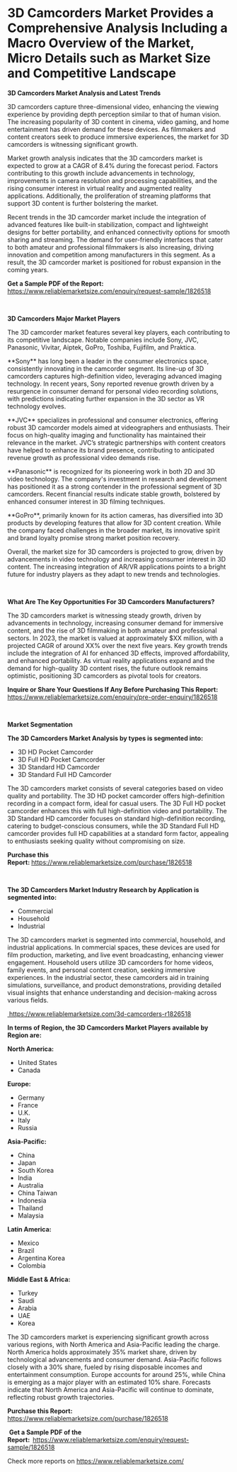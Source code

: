 <p><h1>3D Camcorders Market Provides a Comprehensive Analysis Including a Macro Overview of the Market, Micro Details such as Market Size and Competitive Landscape</h1></p><p><strong>3D Camcorders Market Analysis and Latest Trends</strong></p>
<p><p>3D camcorders capture three-dimensional video, enhancing the viewing experience by providing depth perception similar to that of human vision. The increasing popularity of 3D content in cinema, video gaming, and home entertainment has driven demand for these devices. As filmmakers and content creators seek to produce immersive experiences, the market for 3D camcorders is witnessing significant growth.</p><p>Market growth analysis indicates that the 3D camcorders market is expected to grow at a CAGR of 8.4% during the forecast period. Factors contributing to this growth include advancements in technology, improvements in camera resolution and processing capabilities, and the rising consumer interest in virtual reality and augmented reality applications. Additionally, the proliferation of streaming platforms that support 3D content is further bolstering the market.</p><p>Recent trends in the 3D camcorder market include the integration of advanced features like built-in stabilization, compact and lightweight designs for better portability, and enhanced connectivity options for smooth sharing and streaming. The demand for user-friendly interfaces that cater to both amateur and professional filmmakers is also increasing, driving innovation and competition among manufacturers in this segment. As a result, the 3D camcorder market is positioned for robust expansion in the coming years.</p></p>
<p><strong>Get a Sample PDF of the Report:&nbsp;</strong> <a href="https://www.reliablemarketsize.com/enquiry/request-sample/1826518?utm_campaign=3348&utm_medium=2&utm_source=Github&utm_content=ia&utm_term=09042025&utm_id=3d-camcorders">https://www.reliablemarketsize.com/enquiry/request-sample/1826518</a></p>
<p>&nbsp;</p>
<p><strong>3D Camcorders Major Market Players</strong></p>
<p><p>The 3D camcorder market features several key players, each contributing to its competitive landscape. Notable companies include Sony, JVC, Panasonic, Vivitar, Aiptek, GoPro, Toshiba, Fujifilm, and Praktica. </p><p>**Sony** has long been a leader in the consumer electronics space, consistently innovating in the camcorder segment. Its line-up of 3D camcorders captures high-definition video, leveraging advanced imaging technology. In recent years, Sony reported revenue growth driven by a resurgence in consumer demand for personal video recording solutions, with predictions indicating further expansion in the 3D sector as VR technology evolves.</p><p>**JVC** specializes in professional and consumer electronics, offering robust 3D camcorder models aimed at videographers and enthusiasts. Their focus on high-quality imaging and functionality has maintained their relevance in the market. JVC’s strategic partnerships with content creators have helped to enhance its brand presence, contributing to anticipated revenue growth as professional video demands rise.</p><p>**Panasonic** is recognized for its pioneering work in both 2D and 3D video technology. The company's investment in research and development has positioned it as a strong contender in the professional segment of 3D camcorders. Recent financial results indicate stable growth, bolstered by enhanced consumer interest in 3D filming techniques.</p><p>**GoPro**, primarily known for its action cameras, has diversified into 3D products by developing features that allow for 3D content creation. While the company faced challenges in the broader market, its innovative spirit and brand loyalty promise strong market position recovery.</p><p>Overall, the market size for 3D camcorders is projected to grow, driven by advancements in video technology and increasing consumer interest in 3D content. The increasing integration of AR/VR applications points to a bright future for industry players as they adapt to new trends and technologies.</p></p>
<p>&nbsp;</p>
<p><strong>What Are The Key Opportunities For 3D Camcorders Manufacturers?</strong></p>
<p><p>The 3D camcorders market is witnessing steady growth, driven by advancements in technology, increasing consumer demand for immersive content, and the rise of 3D filmmaking in both amateur and professional sectors. In 2023, the market is valued at approximately $XX million, with a projected CAGR of around XX% over the next five years. Key growth trends include the integration of AI for enhanced 3D effects, improved affordability, and enhanced portability. As virtual reality applications expand and the demand for high-quality 3D content rises, the future outlook remains optimistic, positioning 3D camcorders as pivotal tools for creators.</p></p>
<p><strong>Inquire or Share Your Questions If Any Before Purchasing This Report:</strong> <a href="https://www.reliablemarketsize.com/enquiry/pre-order-enquiry/1826518?utm_campaign=3348&utm_medium=2&utm_source=Github&utm_content=ia&utm_term=09042025&utm_id=3d-camcorders">https://www.reliablemarketsize.com/enquiry/pre-order-enquiry/1826518</a></p>
<p>&nbsp;</p>
<p><strong>Market Segmentation</strong></p>
<p><strong>The 3D Camcorders Market Analysis by types is segmented into:</strong></p>
<p><ul><li>3D HD Pocket Camcorder</li><li>3D Full HD Pocket Camcorder</li><li>3D Standard HD Camcorder</li><li>3D Standard Full HD Camcorder</li></ul></p>
<p><p>The 3D camcorders market consists of several categories based on video quality and portability. The 3D HD pocket camcorder offers high-definition recording in a compact form, ideal for casual users. The 3D Full HD pocket camcorder enhances this with full high-definition video and portability. The 3D Standard HD camcorder focuses on standard high-definition recording, catering to budget-conscious consumers, while the 3D Standard Full HD camcorder provides full HD capabilities at a standard form factor, appealing to enthusiasts seeking quality without compromising on size.</p></p>
<p><strong>Purchase this Report:&nbsp;</strong><a href="https://www.reliablemarketsize.com/purchase/1826518?utm_campaign=3348&utm_medium=2&utm_source=Github&utm_content=ia&utm_term=09042025&utm_id=3d-camcorders">https://www.reliablemarketsize.com/purchase/1826518</a></p>
<p>&nbsp;</p>
<p><strong>The 3D Camcorders Market Industry Research by Application is segmented into:</strong></p>
<p><ul><li>Commercial</li><li>Household</li><li>Industrial</li></ul></p>
<p><p>The 3D camcorders market is segmented into commercial, household, and industrial applications. In commercial spaces, these devices are used for film production, marketing, and live event broadcasting, enhancing viewer engagement. Household users utilize 3D camcorders for home videos, family events, and personal content creation, seeking immersive experiences. In the industrial sector, these camcorders aid in training simulations, surveillance, and product demonstrations, providing detailed visual insights that enhance understanding and decision-making across various fields.</p></p>
<p><a href="https://www.reliablemarketsize.com/3d-camcorders-r1826518?utm_campaign=3348&utm_medium=2&utm_source=Github&utm_content=ia&utm_term=09042025&utm_id=3d-camcorders">&nbsp;https://www.reliablemarketsize.com/3d-camcorders-r1826518</a></p>
<p><strong>In terms of Region, the 3D Camcorders Market Players available by Region are:</strong></p>
<p>
    <p> <strong> North America: </strong>
        <ul>
            <li>United States</li>
            <li>Canada</li>
        </ul>
        </p> 
    <p> <strong> Europe: </strong>
        <ul>
            <li>Germany</li>
            <li>France</li>
            <li>U.K.</li>
            <li>Italy</li>
            <li>Russia</li>
        </ul>
        </p> 
    <p> <strong> Asia-Pacific: </strong>
        <ul>
            <li>China</li>
            <li>Japan</li>
            <li>South Korea</li>
            <li>India</li>
            <li>Australia</li>
            <li>China Taiwan</li>
            <li>Indonesia</li>
            <li>Thailand</li>
            <li>Malaysia</li>
        </ul>
        </p> 
    <p> <strong> Latin America: </strong>
        <ul>
            <li>Mexico</li>
            <li>Brazil</li>
            <li>Argentina Korea</li>
            <li>Colombia</li>
        </ul>
        </p> 
    <p> <strong> Middle East & Africa: </strong>
        <ul>
            <li>Turkey</li>
            <li>Saudi</li>
            <li>Arabia</li>
            <li>UAE</li>
            <li>Korea</li>
        </ul>
    </p>
    </p>
<p><p>The 3D camcorders market is experiencing significant growth across various regions, with North America and Asia-Pacific leading the charge. North America holds approximately 35% market share, driven by technological advancements and consumer demand. Asia-Pacific follows closely with a 30% share, fueled by rising disposable incomes and entertainment consumption. Europe accounts for around 25%, while China is emerging as a major player with an estimated 10% share. Forecasts indicate that North America and Asia-Pacific will continue to dominate, reflecting robust growth trajectories.</p></p>
<p><strong>Purchase this Report: </strong><a href="https://www.reliablemarketsize.com/purchase/1826518?utm_campaign=3348&utm_medium=2&utm_source=Github&utm_content=ia&utm_term=09042025&utm_id=3d-camcorders">https://www.reliablemarketsize.com/purchase/1826518</a></p>
<p>&nbsp;<strong>Get a Sample PDF of the Report:&nbsp;&nbsp;</strong><a href="https://www.reliablemarketsize.com/enquiry/request-sample/1826518?utm_campaign=3348&utm_medium=2&utm_source=Github&utm_content=ia&utm_term=09042025&utm_id=3d-camcorders">https://www.reliablemarketsize.com/enquiry/request-sample/1826518</a></p>
<p><strong></strong></p>
<p>Check more reports on <a href="https://www.reliablemarketsize.com/?utm_campaign=3348&utm_medium=2&utm_source=Github&utm_content=ia&utm_term=09042025&utm_id=3d-camcorders">https://www.reliablemarketsize.com/</a></p>